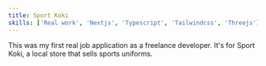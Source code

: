 ```yaml
---
title: Sport Koki
skills: ['Real work', 'Nextjs', 'Typescript', 'Tailwindcss', 'Threejs']
---
```


This was my first real job application as a freelance developer. It's for Sport Koki, a local store that sells sports uniforms.
